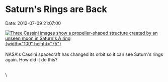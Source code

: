 Saturn\'s Rings are Back
========================

Date: 2012-07-09 21:07:00

[![Three Cassini images show a propeller-shaped structure created by an
unseen moon in Saturn\'s A
ring](http://www.jpl.nasa.gov/images/cassini/20120709/pia14918-th.jpg){width="100"
height="75"}](http://www.jpl.nasa.gov/news/news.cfm?release=2012-199&rn=news.xml&rst=3429)\
\
NASA\'s Cassini spacecraft has changed its orbit so it can see Saturn\'s
rings again. How did it do this?

\
\
